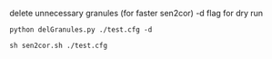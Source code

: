 delete unnecessary granules (for faster sen2cor) -d flag for dry run
```
python delGranules.py ./test.cfg -d
```

```
sh sen2cor.sh ./test.cfg
```
